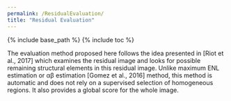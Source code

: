 ```yaml
---
permalink: /ResidualEvaluation/
title: "Residual Evaluation"
---
```


{% include base_path %}
{% include toc %}


The evaluation method proposed here follows the idea presented in [Riot et al., 2017]
which examines the residual image and looks for possible remaining structural elements
in this residual image. Unlike maximum ENL estimation or αβ estimation [Gomez
et al., 2016] method, this method is automatic and does not rely on a supervised
selection of homogeneous regions. It also provides a global score for the whole image.


